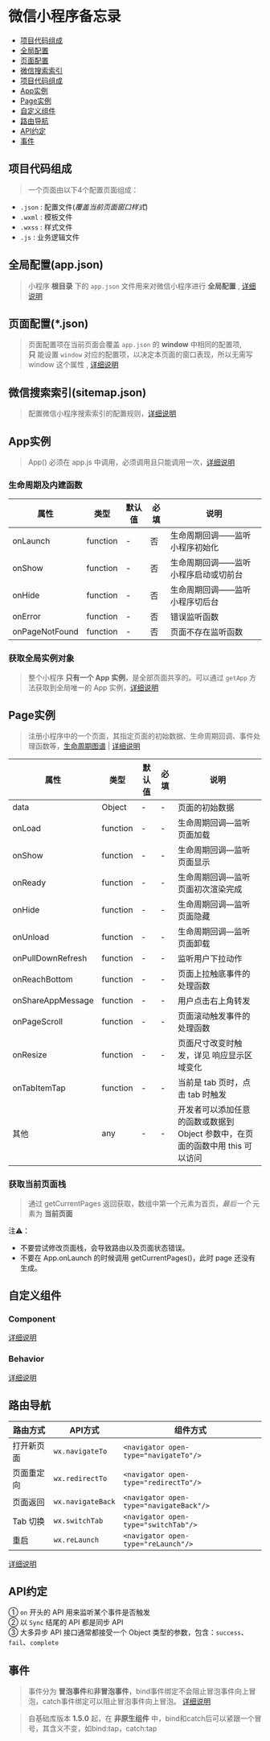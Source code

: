 # 微信小程序备忘录

- [项目代码组成](#项目代码组成)
- [全局配置](#全局配置(app.json))
- [页面配置](#页面配置(*.json))
- [微信搜索索引](#微信搜索索引(sitemap.json))
- [项目代码组成](#项目代码组成)
- [App实例](#App实例)
- [Page实例](#Page实例)
- [自定义组件](#自定义组件)
- [路由导航](#路由导航)
- [API约定](#API约定)
- [事件](#事件)

## 项目代码组成

> 一个页面由以下4个配置页面组成：

- `.json` : 配置文件(*覆盖当前页面窗口样式*)
- `.wxml` : 模板文件
- `.wxss` : 样式文件
- `.js` : 业务逻辑文件

## 全局配置(app.json)

> 小程序 **根目录** 下的 `app.json` 文件用来对微信小程序进行 **全局配置** , [详细说明](https://developers.weixin.qq.com/miniprogram/dev/reference/configuration/app.html)

## 页面配置(*.json)

> 页面配置项在当前页面会覆盖 `app.json` 的 **window** 中相同的配置项,  
> **只** 能设置 `window` 对应的配置项，以决定本页面的窗口表现，所以无需写 window 这个属性 , [详细说明](https://developers.weixin.qq.com/miniprogram/dev/reference/configuration/page.html)

## 微信搜索索引(sitemap.json)

> 配置微信小程序搜索索引的配置规则，[详细说明](https://developers.weixin.qq.com/miniprogram/dev/reference/configuration/sitemap.html)

## App实例

> App() 必须在 app.js 中调用，必须调用且只能调用一次，[详细说明](https://developers.weixin.qq.com/miniprogram/dev/reference/api/App.html)

### 生命周期及内建函数

| 属性 | 类型 | 默认值 | 必填 | 说明 |
| --- | --- | --- | --- | --- |
| onLaunch | function | - | 否 | 生命周期回调——监听小程序初始化 |
| onShow | function | - | 否 | 生命周期回调——监听小程序启动或切前台 |
| onHide | function | - | 否 | 生命周期回调——监听小程序切后台 |
| onError | function | - | 否 | 错误监听函数 |
| onPageNotFound | function | - | 否 | 页面不存在监听函数 |

### 获取全局实例对象

> 整个小程序 **只有一个 App 实例**，是全部页面共享的。可以通过 `getApp` 方法获取到全局唯一的 App 实例，[详细说明](https://developers.weixin.qq.com/miniprogram/dev/reference/api/getApp.html)

## Page实例

> 注册小程序中的一个页面，其指定页面的初始数据、生命周期回调、事件处理函数等，[生命周期图谱](https://developers.weixin.qq.com/miniprogram/dev/framework/app-service/page-life-cycle.html) | [详细说明](https://developers.weixin.qq.com/miniprogram/dev/reference/api/Page.html)

| 属性 | 类型 | 默认值 | 必填 | 说明 |
| --- | --- | --- | --- | --- |
| data | Object | - | - | 页面的初始数据 |
| onLoad | function | - | - | 生命周期回调—监听页面加载 |
| onShow | function | - | - | 生命周期回调—监听页面显示 |
| onReady | function | - | - | 生命周期回调—监听页面初次渲染完成 |
| onHide | function | - | - | 生命周期回调—监听页面隐藏 |
| onUnload | function | - | - | 生命周期回调—监听页面卸载 |
| onPullDownRefresh | function | - | - | 监听用户下拉动作 |
| onReachBottom | function | - | - | 页面上拉触底事件的处理函数 |
| onShareAppMessage | function | - | - | 用户点击右上角转发 |
| onPageScroll | function | - | - | 页面滚动触发事件的处理函数 |
| onResize | function | - | - | 页面尺寸改变时触发，详见 响应显示区域变化 |
| onTabItemTap | function | - | - | 当前是 tab 页时，点击 tab 时触发 |
| 其他 | any | - | - | 开发者可以添加任意的函数或数据到 Object 参数中，在页面的函数中用 this 可以访问 |

### 获取当前页面栈

> 通过 getCurrentPages 返回获取，数组中第一个元素为首页，*最后一个* 元素为 **当前页面**

注⚠️：
- 不要尝试修改页面栈，会导致路由以及页面状态错误。
- 不要在 App.onLaunch 的时候调用 getCurrentPages()，此时 page 还没有生成。

## 自定义组件

### Component

[详细说明](https://developers.weixin.qq.com/miniprogram/dev/reference/api/Component.html)

### Behavior

[详细说明](https://developers.weixin.qq.com/miniprogram/dev/reference/api/Behavior.html)

## 路由导航

| 路由方式 | API方式 | 组件方式 |
| --- | --- | --- |
| 打开新页面 | `wx.navigateTo` | `<navigator open-type="navigateTo"/>` |
| 页面重定向 | `wx.redirectTo` |`<navigator open-type="redirectTo"/>` |
| 页面返回 | `wx.navigateBack` |`<navigator open-type="navigateBack"/>` |
| Tab 切换 | `wx.switchTab` | `<navigator open-type="switchTab"/>` |
| 重启 | `wx.reLaunch` | `<navigator open-type="reLaunch"/>` |

[详细说明](https://developers.weixin.qq.com/miniprogram/dev/framework/app-service/route.html)

## API约定

① `on` 开头的 API 用来监听某个事件是否触发  
② 以 `Sync` 结尾的 API 都是同步 API  
③ 大多异步 API 接口通常都接受一个 Object 类型的参数，包含：`success`、`fail`、`complete`

## 事件

> 事件分为 **冒泡事件**和**非冒泡事件**，bind事件绑定不会阻止冒泡事件向上冒泡，catch事件绑定可以阻止冒泡事件向上冒泡。 [详细说明](https://developers.weixin.qq.com/miniprogram/dev/framework/view/wxml/event.html)

> 自基础库版本 **1.5.0** 起，在 **非原生组件** 中，bind和catch后可以紧跟一个冒号，其含义不变，如bind:tap，catch:tap